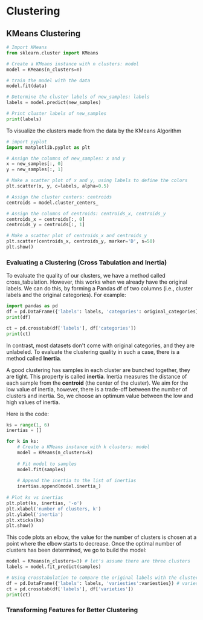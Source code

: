 # Clustering
## KMeans Clustering

```python
# Import KMeans
from sklearn.cluster import KMeans

# Create a KMeans instance with n clusters: model
model = KMeans(n_clusters=n)

# train the model with the data
model.fit(data)

# Determine the cluster labels of new_samples: labels
labels = model.predict(new_samples)

# Print cluster labels of new_samples
print(labels)
```

To visualize the clusters made from the data by the KMeans Algorithm

```python
# import pyplot
import matplotlib.pyplot as plt

# Assign the columns of new_samples: x and y
x = new_samples[:, 0]
y = new_samples[:, 1]

# Make a scatter plot of x and y, using labels to define the colors
plt.scatter(x, y, c=labels, alpha=0.5)

# Assign the cluster centers: centroids
centroids = model.cluster_centers_

# Assign the columns of centroids: centroids_x, centroids_y
centroids_x = centroids[:, 0]
centroids_y = centroids[:, 1]

# Make a scatter plot of centroids_x and centroids_y
plt.scatter(centroids_x, centroids_y, marker='D', s=50)
plt.show()
```

### Evaluating a Clustering (Cross Tabulation and Inertia)
To evaluate the quality of our clusters, we have a method called cross_tabulation. However, this works when we already have the original labels. We can do this, by forming a Pandas df
of two columns (i.e., cluster labels and the original categories). For example:

```python
import pandas as pd
df = pd.DataFrame({'labels': labels, 'categories': original_categories})
print(df)
```

```python
ct = pd.crosstab(df['labels'], df['categories'])
print(ct)
```

In contrast, most datasets don't come with original categories, and they are unlabeled. To evaluate the clustering quality in such a case, there is a method called **Inertia**.

A good clustering has samples in each cluster are bunched together, they are tight. This property is called **inertia**. Inertia measures the distance of each sample
from the **centroid** (the center of the cluster). We aim for the low value of inertia, however, there is a trade-off between the number of clusters and inertia. So, we choose
an optimum value between the low and high values of inertia.

Here is the code:

```python
ks = range(1, 6)
inertias = []

for k in ks:
    # Create a KMeans instance with k clusters: model
    model = KMeans(n_clusters=k)
    
    # Fit model to samples
    model.fit(samples)
    
    # Append the inertia to the list of inertias
    inertias.append(model.inertia_)
    
# Plot ks vs inertias
plt.plot(ks, inertias, '-o')
plt.xlabel('number of clusters, k')
plt.ylabel('inertia')
plt.xticks(ks)
plt.show()
```

This code plots an elbow, the value for the number of clusters is chosen at a point where the elbow starts to decrease.
Once the optimal number of clusters has been determined, we go to build the model:
```python
model = KMeans(n_clusters=3) # let's assume there are three clusters
labels = model.fit_predict(samples)

# Using crosstabulation to compare the original labels with the clusters' labels:
df = pd.DataFrame({'labels': labels, 'variesties':variesties}) # variesties is the orginal list of labels
ct = pd.crosstab(df['labels'], df['varieties'])
print(ct)
```

### Transforming Features for Better Clustering









